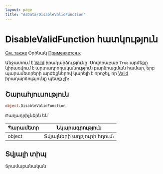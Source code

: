 ```yaml
---
layout: page
title: "AsData/DisableValidFunction"
---
```



# DisableValidFunction հատկություն

[См. также](../Asdata.md) Օրինակ [Применяется к](../Asdata.md)


Անջատում է [Valid](../../ScriptProcs/Valid_Data.html) իրադարձությունը։ Սովորաբար `True` արժեքը կիրառվում է արտադրողականություն բարձրացման համար, երբ պարամետրերի արժեքներով կարելի է որոշել, որ [Valid](../../ScriptProcs/Valid_Data.html) իրադարձությունը պետք չի։ 


## Շարահյուսություն

``` vb
object.DisableValidFunction
```

Բաղադրիչներն են՝


| Պարամետր | Նկարագրություն |
|--|--|
| object| Տվյալների աղբյուրի հղում։ |


## Տվյալի տիպ


Տրամաբանական